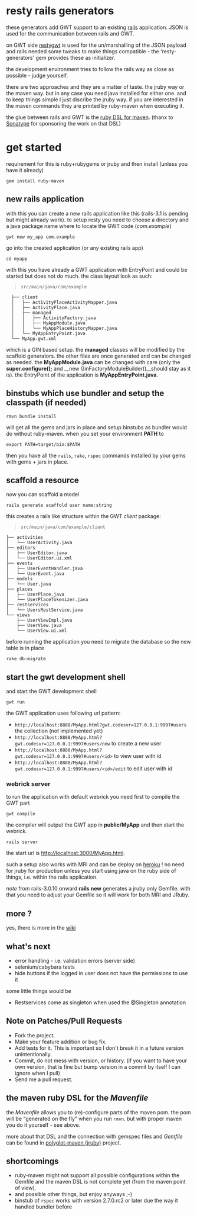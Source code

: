 resty rails generators
==========

these generators add GWT support to an existing [rails](http://rubyonrails.org) application. JSON is used for the communication between rails and GWT.

on GWT side [restygwt](http://restygwt.fusesource.org/documentation/restygwt-user-guide.html) is used for the un/marshalling of the JSON payload and rails needed some tweaks to make things compatible - the 'resty-generators' gem provides these as initializer.

the development environment tries to follow the rails way as close as possible - judge yourself.

there are two approaches and they are a matter of taste. the jruby way or the maven way. but in any case you need java installed for either one. and to keep things simple I just discribe the jruby way. if you are interested in the maven commands they are printed by ruby-maven when executing it.

the glue between rails and GWT is the [ruby DSL for maven](https://github.com/sonatype/polyglot-maven/blob/master/pmaven-jruby/README.md). (thanx to [Sonatype](http://sonatype.org) for sponsoring the work on that DSL)

# get started #

requirement for this is ruby+rubygems or jruby and then install (unless you have it already)

`gem install ruby-maven`

## new rails application ##

with this you can create a new rails application like this (rails-3.1 is pending but might already work). to setup resty you need to choose a directory and a java package name where to locate the GWT code (_com.example_)

`gwt new my_app com.example`

go into the created application (or any existing rails app)

`cd myapp`

with this you have already a GWT application with EntryPoint and could be started but does not do much. the class layout look as such:

>     src/main/java/com/example
      ├── client
      │   ├── ActivityPlaceActivityMapper.java
      │   ├── ActivityPlace.java
      │   ├── managed
      │   │   ├── ActivityFactory.java
      │   │   ├── MyAppModule.java
      │   │   └── MyAppPlaceHistoryMapper.java
      │   └── MyAppEntryPoint.java
      └── MyApp.gwt.xml

which is a GIN based setup. the __managed__ classes will be modified by the scaffold generators. the other files are once generated and can be changed as needed. the __MyAppModule.java__ can be changed with care (only the __super.configure();__ and __new GinFactoryModuleBuilder()__should stay as it is). the EntryPoint of the application is __MyAppEntryPoint.java__.

## binstubs which use bundler and setup the classpath (if needed)

`rmvn bundle install`

will get all the gems and jars in place and setup binstubs as bundler would do without ruby-maven. when you set your environment **PATH** to

`export PATH=target/bin:$PATH`

then you have all the `rails`, `rake`, `rspec` commands installed by your gems with gems + jars in place.

## scaffold a resource ##

now you can scaffold a model

`rails generate scaffold user name:string`

this creates a rails like structure within the GWT _client_ package:

>     src/main/java/com/example/client
    ├── activities
    │   └── UserActivity.java
    ├── editors
    │   ├── UserEditor.java
    │   └── UserEditor.ui.xml
    ├── events
    │   ├── UserEventHandler.java
    │   └── UserEvent.java
    ├── models
    │   └── User.java
    ├── places
    │   ├── UserPlace.java
    │   └── UserPlaceTokenizer.java
    ├── restservices
    │   └── UsersRestService.java
    └── views
        ├── UserViewImpl.java
        ├── UserView.java
        └── UserView.ui.xml

before running the application you need to migrate the database so the new table is in place

`rake db:migrate`

## start the gwt development shell ##

and start the GWT development shell

`gwt run`

the GWT application uses following url pattern:

* `http://localhost:8888/MyApp.html?gwt.codesvr=127.0.0.1:9997#users` the collection (not implemented yet)
* `http://localhost:8888/MyApp.html?gwt.codesvr=127.0.0.1:9997#users/new` to create a new user
* `http://localhost:8888/MyApp.html?gwt.codesvr=127.0.0.1:9997#users/<id>` to view user with id <id>
* `http://localhost:8888/MyApp.html?gwt.codesvr=127.0.0.1:9997#users/<id>/edit` to edit user with id <id>

### webrick server ###

to run the application with default webrick you need first to compile the GWT part

`gwt compile`

the compiler will output the GWT app in __public/MyApp__ and then start the webrick.

`rails server`

the start url is [http://localhost:3000/MyApp.html](http://localhost:3000/MyApp.html).

such a setup also works with MRI and can be deploy on [heroku](http://heroku.com) ! no need for jruby for production unless you start using java on the ruby side of things, i.e. within the rails application.

*note* from rails-3.0.10 onward __rails new__ generates a jruby only Gemfile. with that you need to adjust your Gemfile so it will work for both MRI and JRuby.

## more ?

yes, there is more in the [wiki](https://github.com/mkristian/rails-resty-gwt/wiki)

what's next
----------

* error handling - i.e. validation errors (server side)
* selenium/cabybara tests
* hide buttons if the logged in user does not have the permissions to use it

some little things would be

* Restservices come as singleton when used the @Singleton annotation

## Note on Patches/Pull Requests

* Fork the project.
* Make your feature addition or bug fix.
* Add tests for it. This is important so I don't break it in a future version unintentionally.
* Commit, do not mess with version, or history. (if you want to have your own version, that is fine but bump version in a commit by itself I can ignore when I pull)
* Send me a pull request.

the maven ruby DSL for the _Mavenfile_
----------

the _Mavenfile_ allows you to (re)-configure parts of the maven pom. the pom will be "generated on the fly" when you run `rmvn`. but with proper maven you do it yourself - see above.

more about that DSL and the connection with gemspec files and _Gemfile_ can be found in [polyglot-maven (jruby)](https://github.com/sonatype/polyglot-maven/tree/master/pmaven-jruby) project.

shortcomings
---------

* ruby-maven might not support all possible configurations within the Gemfile and the maven DSL is not complete yet (from the maven point of view).
* and possible other things, but enjoy anyways ;-)
* binstub of `rspec` works with version 2.7.0.rc2 or later due the way it handled bundler before

